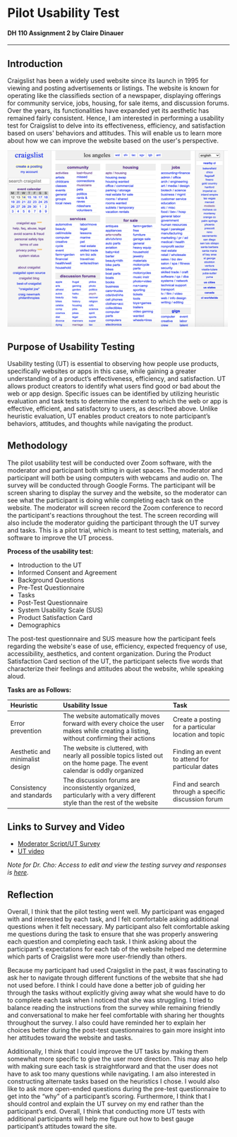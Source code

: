 # Pilot Usability Test 
#### DH 110 Assignment 2 by Claire Dinauer

--------

## Introduction 

Craigslist has been a widely used website since its launch in 1995 for viewing and posting advertisements or listings. The website is known for operating like the classifieds section of a newspaper, displaying offerings for community service, jobs, housing, for sale items, and discussion forums. Over the years, its functionalities have expanded yet its aesthetic has remained fairly consistent. Hence, I am interested in performing a usability test for Craigslist to delve into its effectiveness, efficiency, and satisfaction based on users' behaviors and attitudes. This will enable us to learn more about how we can improve the website based on the user's perspective.

<img src="craigslistnewhome.png" width="500" height="400"/>

## Purpose of Usability Testing

Usability testing (UT) is essential to observing how people use products, specifically websites or apps in this case, while gaining a greater understanding of a product’s effectiveness, efficiency, and satisfaction. UT allows product creators to identify what users find good or bad about the web or app design. Specific issues can be identified by utilizing heuristic evaluation and task tests to determine the extent to which the web or app is effective, efficient, and satisfactory to users, as described above. Unlike heuristic evaluation, UT enables product creators to note participant’s behaviors, attitudes, and thoughts while navigating the product.

## Methodology

The pilot usability test will be conducted over Zoom software, with the moderator and participant both sitting in quiet spaces. The moderator and participant will both be using computers with webcams and audio on. The survey will be conducted through Google Forms. The participant will be screen sharing to display the survey and the website, so the moderator can see what the participant is doing while completing each task on the website. The moderator will screen record the Zoom conference to record the participant's reactions throughout the test. The screen recording will also include the moderator guiding the participant through the UT survey and tasks. This is a pilot trial, which is meant to test setting, materials, and software to improve the UT process. 

**Process of the usability test:**
* Introduction to the UT
* Informed Consent and Agreement
* Background Questions
* Pre-Test Questionnaire
* Tasks 
* Post-Test Questionnaire
* System Usability Scale (SUS)
* Product Satisfaction Card
* Demographics

The post-test questionnaire and SUS measure how the participant feels regarding the website's ease of use, efficiency, expected frequency of use, accessibility, aesthetics, and content organization. During the Product Satisfaction Card section of the UT, the participant selects five words that characterize their feelings and attitudes about the website, while speaking aloud.

**Tasks are as Follows:**

Heuristic | Usability Issue  | Task  |
:--- | :--- | :--- |
Error prevention  | The website automatically moves forward with every choice the user makes while creating a listing, without confirming their actions  | Create a posting for a particular location and topic | 
Aesthetic and minimalist design  | The website is cluttered, with nearly all possible topics listed out on the home page. The event calendar is oddly organized   | Finding an event to attend for particular dates |
Consistency and standards  | The discussion forums are inconsistently organized, particularly with a very different style than the rest of the website | Find and search through a specific discussion forum |


## Links to Survey and Video
* [Moderator Script/UT Survey](https://forms.gle/ykcCgg37MaNEwaaPA) 
* [UT video](https://drive.google.com/file/d/1XyIuLdEvbv8lesRAxNG4715Ekk8i5RSX/view?usp=sharing)

*Note for Dr. Cho: Access to edit and view the testing survey and responses is [here](https://docs.google.com/forms/d/1hBe1Mmp4fsfxIqDMuVbNi2WNbXbaHeIOO-kFogxCavU/edit?usp=sharing).*

## Reflection 

Overall, I think that the pilot testing went well. My participant was engaged with and interested by each task, and I felt comfortable asking additional questions when it felt necessary. My participant also felt comfortable asking me questions during the task to ensure that she was properly answering each question and completing each task. I think asking about the participant's expectations for each tab of the website helped me determine which parts of Craigslist were more user-friendly than others.

Because my participant had used Craigslist in the past, it was fascinating to ask her to navigate through different functions of the website that she had not used before. I think I could have done a better job of guiding her through the tasks without explicitly giving away what she would have to do to complete each task when I noticed that she was struggling. I tried to balance reading the instructions from the survey while remaining friendly and conversational to make her feel comfortable with sharing her thoughts throughout the survey. I also could have reminded her to explain her choices better during the post-test questionnaires to gain more insight into her attitudes toward the website and tasks.

Additionally, I think that I could improve the UT tasks by making them somewhat more specific to give the user more direction. This may also help with making sure each task is straightforward and that the user does not have to ask too many questions while navigating. I am also interested in constructing alternate tasks based on the heuristics I chose. I would also like to ask more open-ended questions during the pre-test questionnaire to get into the “why” of a participant’s scoring. Furthermore, I think that I should control and explain the UT survey on my end rather than the participant’s end. Overall, I think that conducting more UT tests with additional participants will help me figure out how to best gauge participant’s attitudes toward the site.
